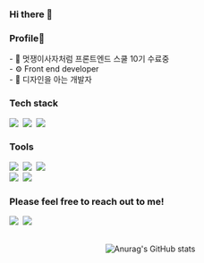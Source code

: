 ### Hi there 👋

<h3 align="left">Profile🤍</h3>
<div align="left">
- 🌱 멋쟁이사자처럼 프론트엔드 스쿨 10기 수료중 <br>
- ⚙️ Front end developer <br>
- 💬 디자인을 아는 개발자 <br>
</div>


<h3 align="left">Tech stack</h3>
<div align="left">
  <img src="https://img.shields.io/badge/HTML5-20232a.svg?style=for-the-badge&logo=react&logoColor=61DAFB" />&nbsp
  <img src="https://img.shields.io/badge/Javascript-ffb13b?style=for-the-badge&logo=javascript&logoColor=white"/></a>&nbsp
  <img src="https://img.shields.io/badge/CSS3-1572b6?style=for-the-badge&logo=css3&logoColor=white"/></a>&nbsp
</div>

<h3 align="left">Tools</h3>
<div align="left">
  <img src="https://img.shields.io/badge/git-F05033.svg?style=for-the-badge&logo=git&logoColor=white" />&nbsp
  <img src="https://img.shields.io/badge/github-181717.svg?style=for-the-badge&logo=github&logoColor=white" />&nbsp
  <img src="https://img.shields.io/badge/Notion-F3F3F3.svg?style=for-the-badge&logo=notion&logoColor=black" />&nbsp
</div>

<div align="left">
  <img src="https://img.shields.io/badge/adobe%20photoshop-08253c.svg?style=for-the-badge&logo=adobe%20photoshop&logoColor=37abff" />&nbsp
  <img src="https://img.shields.io/badge/figma-F24E1E.svg?style=for-the-badge&logo=figma&logoColor=white" />&nbsp
</div>

<h3 align="left">Please feel free to reach out to me!</h3>
<div align="left">
  <a href="https://velog.io/@codingsnail"><img src="https://img.shields.io/badge/Tech%20Blog-11B48A?style=for-the-badge&logo=Vimeo&logoColor=white&link=https://velog.io/@codingsnail"/></a>&nbsp
  <a href="mailto:5132jinyu@gmail.com"><img src="https://img.shields.io/badge/Gmail-d14836?style=for-the-badge&logo=Gmail&logoColor=white&link=5132jinyu@gmail.com"/></a>
  <br>
  <br>
</div>

<div align="center">
  
  ![Anurag's GitHub stats](https://github-readme-stats.vercel.app/api?username=jinjintv&show_icons=true&theme=panda)
</div>
